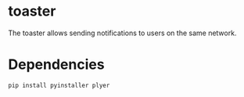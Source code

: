 # toaster
The toaster allows sending notifications to users on the same network.

# Dependencies
```pip
pip install pyinstaller plyer
```
